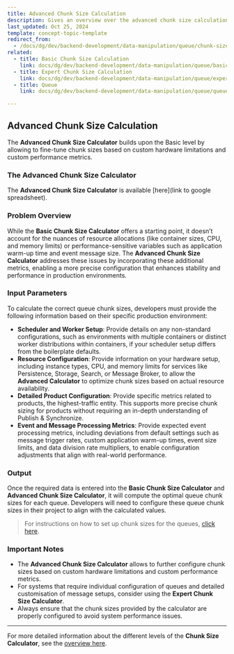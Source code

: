 ```yaml
---
title: Advanced Chunk Size Calculation
description: Gives an overview over the advanced chunk size calculation
last_updated: Oct 25, 2024
template: concept-topic-template
redirect_from:
  - /docs/dg/dev/backend-development/data-manipulation/queue/chunk-size-calculation.html
related:
  - title: Basic Chunk Size Calculation
    link: docs/dg/dev/backend-development/data-manipulation/queue/basic-chunk-size-calculation.html
  - title: Expert Chunk Size Calculation
    link: docs/dg/dev/backend-development/data-manipulation/queue/expert-chunk-size-calculation.html
  - title: Queue
    link: docs/dg/dev/backend-development/data-manipulation/queue/queue.html

---
```


## Advanced Chunk Size Calculation

The **Advanced Chunk Size Calculator** builds upon the Basic level by allowing to fine-tune chunk sizes based on custom hardware limitations and custom performance metrics.

### The Advanced Chunk Size Calculator
The **Advanced Chunk Size Calculator** is available [here](link to google spreadsheet).

### Problem Overview

While the **Basic Chunk Size Calculator** offers a starting point, it doesn’t account for the nuances of resource allocations (like container sizes, CPU, and memory limits) or performance-sensitive variables such as application warm-up time and event message size. The **Advanced Chunk Size Calculator** addresses these issues by incorporating these additional metrics, enabling a more precise configuration that enhances stability and performance in production environments.

### Input Parameters

To calculate the correct queue chunk sizes, developers must provide the following information based on their specific production environment:
- **Scheduler and Worker Setup**: Provide details on any non-standard configurations, such as environments with multiple containers or distinct worker distributions within containers, if your scheduler setup differs from the boilerplate defaults.
- **Resource Configuration**: Provide information on your hardware setup, including instance types, CPU, and memory limits for services like Persistence, Storage, Search, or Message Broker, to allow the **Advanced Calculator** to optimize chunk sizes based on actual resource availability.
- **Detailed Product Configuration**: Provide specific metrics related to products, the highest-traffic entity. This supports more precise chunk sizing for products without requiring an in-depth understanding of Publish & Synchronize.
- **Event and Message Processing Metrics**: Provide expected event processing metrics, including deviations from default settings such as message trigger rates, custom application warm-up times, event size limits, and data division rate multipliers, to enable configuration adjustments that align with real-world performance.

### Output

Once the required data is entered into the **Basic Chunk Size Calculator** and **Advanced Chunk Size Calculator**, it will compute the optimal queue chunk sizes for each queue. Developers will need to configure these queue chunk sizes in their project to align with the calculated values.

> For instructions on how to set up chunk sizes for the queues, [click here](https://docs.spryker.com/docs/dg/dev/backend-development/data-manipulation/queue/queue.html#configuration-for-chunk-size).


### Important Notes

- The **Advanced Chunk Size Calculator** allows to further configure chunk sizes based on custom hardware limitations and custom performance metrics.
- For systems that require individual configuration of queues and detailed customisation of message setups, consider using the **Expert Chunk Size Calculator**.
- Always ensure that the chunk sizes provided by the calculator are properly configured to avoid system performance issues.

---

For more detailed information about the different levels of the **Chunk Size Calculator**, see the [overview here](https://docs.spryker.com/docs/dg/dev/backend-development/data-manipulation/queue/chunk-size-calculation.html).
